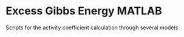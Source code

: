 # Excess Gibbs Energy MATLAB
 Scripts for the activity coefficient calculation through several models

